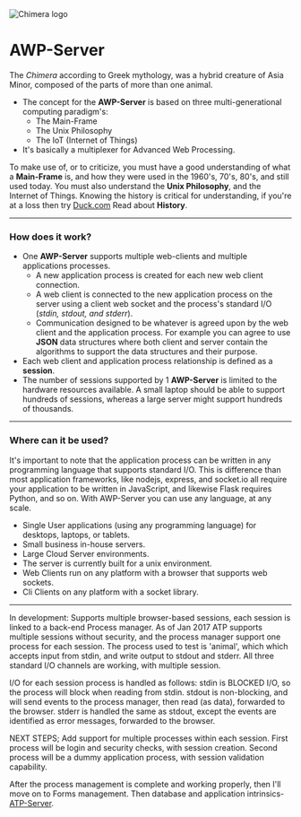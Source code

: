 <img  src="http://www.cloud3000.com/img/chimera_sm.png" alt="Chimera logo">


# AWP-Server
 The *Chimera* according to Greek mythology, was a hybrid creature of Asia Minor, composed of the parts of more than one animal.


- The concept for the **AWP-Server** is based on three multi-generational computing paradigm's:
  - The Main-Frame
  - The Unix Philosophy
  - The IoT (Internet of Things)
- It's basically a multiplexer for Advanced Web Processing.
  
To make use of, or to criticize, you must have a good understanding of what a **Main-Frame** is, and how they were used in the 1960's, 70's, 80's, and still used today. You must also understand the **Unix Philosophy**, and the Internet of Things. Knowing the history is critical for understanding, if you're at a loss then try [Duck.com](https://www.Duck.com "The DuckDuckGo Search engine") Read about **History**.

---
### **How does it work?**
- One **AWP-Server** supports multiple web-clients and multiple applications processes.
  - A new application process is created for each new web client connection.
  + A web client is connected to the new application process on the server using a client web socket and the process's standard I/O (*stdin, stdout, and stderr*).
  + Communication designed to be whatever is agreed upon by the web client and the application process. For example you can agree to use **JSON** data structures where both client and server contain the algorithms to support the data structures and their purpose.
- Each web client and application process relationship is defined as a **session**.
- The number of sessions supported by 1 **AWP-Server** is limited to the hardware resources available. A small laptop should be able to support hundreds of sessions, whereas a large server might support hundreds of thousands.

---
### Where can it be used?
It's important to note that the application process can be written in any programming language that supports standard I/O. This is difference than most application frameworks, like nodejs, express, and socket.io all require your application to be written in JavaScript, and likewise Flask requires Python, and so on. With AWP-Server you can use any language, at any scale. 
- Single User applications (using any programming language) for desktops, laptops, or tablets.
- Small business in-house servers.
- Large Cloud Server environments.
- The server is currently built for a unix environment.
- Web Clients run on any platform with a browser that supports web sockets.
- Cli Clients on any platform with a socket library.
  
---

  


In development: Supports multiple browser-based sessions, each session is linked to a back-end Process manager.
As of Jan 2017 ATP supports multiple sessions without security, and the process manager support one process for each session.
The process used to test is 'animal', which which accepts input from stdin, and write output to stdout and stderr.
All three standard I/O channels are working, with multiple session.

I/O for each session process is handled as follows:
  stdin is BLOCKED I/O, so the process will block when reading from stdin.
  stdout is non-blocking, and will send events to the process manager, then read (as data),  forwarded to the browser.
  stderr is handled the same as stdout, except the events are identified as error messages, forwarded to the browser.

NEXT STEPS;
Add support for multiple processes within each session.
First process will be login and security checks, with session creation.
Second process will be a dummy application process, with session validation capability.

After the process management is complete and working properly, then I'll move on to Forms management.
Then database and application intrinsics- [ATP-Server](#atp-server).
